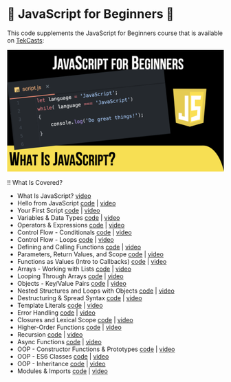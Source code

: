 # 🚀 JavaScript for Beginners 🚀

This code supplements the JavaScript for Beginners course that is available on [TekCasts](https://tekcasts.com):

[![IMAGE ALT TEXT HERE](imgs/slides.001.png)](https://tekcasts.com/play/what-is-javascript)

‼️ What Is Covered?

- What Is JavaScript? [video](https://tekcasts.com/play/what-is-javascript)
- Hello from JavaScript [code](video_02/index.html) | [video](https://tekcasts.com/play/what-is-javascript)
- Your First Script [code](video_03/script.js) | [video](https://tekcasts.com/play/what-is-javascript)
- Variables & Data Types [code](video_04/script.js) | [video](https://tekcasts.com/play/what-is-javascript)
- Operators & Expressions [code](video_05/script.js) | [video](https://tekcasts.com/play/what-is-javascript)
- Control Flow - Conditionals [code](video_06/script.js) | [video](https://tekcasts.com/play/what-is-javascript)
- Control Flow - Loops [code](video_07/script.js) | [video](https://tekcasts.com/play/what-is-javascript)
- Defining and Calling Functions [code](video_08/script.js) | [video](https://tekcasts.com/play/what-is-javascript)
- Parameters, Return Values, and Scope [code](video_09/script.js) | [video](https://tekcasts.com/play/what-is-javascript)
- Functions as Values (Intro to Callbacks) [code](video_10/script.js) | [video](https://tekcasts.com/play/what-is-javascript)
- Arrays - Working with Lists [code](video_11/script.js) | [video](https://tekcasts.com/play/what-is-javascript)
- Looping Through Arrays [code](video_12/script.js) | [video](https://tekcasts.com/play/what-is-javascript)
- Objects - Key/Value Pairs [code](video_13/script.js) | [video](https://tekcasts.com/play/what-is-javascript)
- Nested Structures and Loops with Objects [code](video_14/script.js) | [video](https://tekcasts.com/play/what-is-javascript)
- Destructuring & Spread Syntax [code](video_15/script.js) | [video](https://tekcasts.com/play/what-is-javascript)
- Template Literals [code](video_16/script.js) | [video](https://tekcasts.com/play/what-is-javascript)
- Error Handling [code](video_17/script.js) | [video](https://tekcasts.com/play/what-is-javascript)
- Closures and Lexical Scope [code](video_18/script.js) | [video](https://tekcasts.com/play/what-is-javascript)
- Higher-Order Functions [code](video_19/script.js) | [video](https://tekcasts.com/play/what-is-javascript)
- Recursion [code](video_20/script.js) | [video](https://tekcasts.com/play/what-is-javascript)
- Async Functions [code](video_21/script.js) | [video](https://tekcasts.com/play/what-is-javascript)
- OOP - Constructor Functions & Prototypes [code](video_22/script.js) | [video](https://tekcasts.com/play/what-is-javascript)
- OOP - ES6 Classes [code](video_23/script.js) | [video](https://tekcasts.com/play/what-is-javascript)
- OOP - Inheritance [code](video_24/script.js) | [video](https://tekcasts.com/play/what-is-javascript)
- Modules & Imports [code](video_25/script.js) | [video](https://tekcasts.com/play/what-is-javascript)
